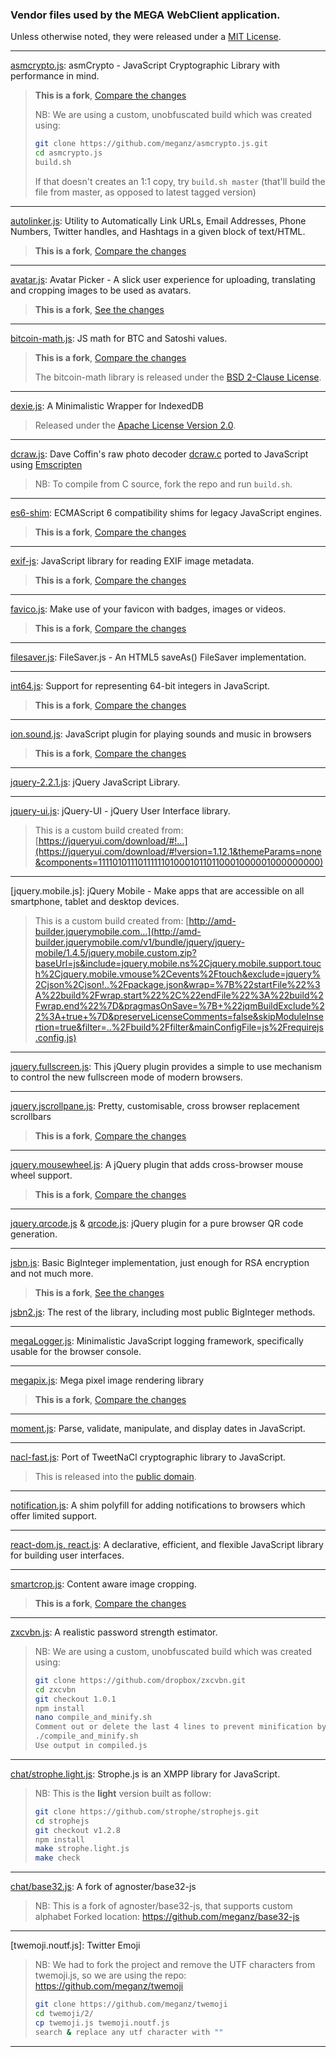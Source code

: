 
### Vendor files used by the MEGA WebClient application.

Unless otherwise noted, they were released under a [MIT License].

---
[asmcrypto.js]: asmCrypto - JavaScript Cryptographic Library with performance in mind.

> **This is a fork**, [Compare the changes](https://github.com/vibornoff/asmcrypto.js/compare/master...meganz:master)
>
> NB: We are using a custom, unobfuscated build which was created using:
> 
> ```bash
> git clone https://github.com/meganz/asmcrypto.js.git
> cd asmcrypto.js
> build.sh
> ```
>
> If that doesn't creates an 1:1 copy, try `build.sh master` (that'll build the file from master, as opposed to latest tagged version)

---
[autolinker.js]: Utility to Automatically Link URLs, Email Addresses, Phone Numbers, Twitter handles, and Hashtags in a given block of text/HTML.

> **This is a fork**, [Compare the changes](https://github.com/gregjacobs/Autolinker.js/compare/master...meganz:master)

---
[avatar.js]: Avatar Picker - A slick user experience for uploading, translating and cropping images to be used as avatars.

> **This is a fork**, [See the changes](https://github.com/meganz/avatar-picker/commits/master)

---
[bitcoin-math.js]: JS math for BTC and Satoshi values.

> **This is a fork**, [Compare the changes](https://github.com/dangersalad/bitcoin-math/compare/master...meganz:master)
>
> The bitcoin-math library is released under the [BSD 2-Clause License](https://opensource.org/licenses/BSD-2-Clause).

---
[dexie.js]: A Minimalistic Wrapper for IndexedDB

> Released under the [Apache License Version 2.0](http://www.apache.org/licenses/).

---
[dcraw.js]: Dave Coffin's raw photo decoder [dcraw.c](http://www.cybercom.net/~dcoffin/dcraw/) ported to JavaScript using [Emscripten]

> NB: To compile from C source, fork the repo and run `build.sh`.

---
[es6-shim]: ECMAScript 6 compatibility shims for legacy JavaScript engines.

> **This is a fork**, [Compare the changes](https://github.com/paulmillr/es6-shim/compare/master...meganz:master)

---
[exif-js]: JavaScript library for reading EXIF image metadata.

> **This is a fork**, [Compare the changes](https://github.com/exif-js/exif-js/compare/master...meganz:master)

---
[favico.js]: Make use of your favicon with badges, images or videos.

> **This is a fork**, [Compare the changes](https://github.com/ejci/favico.js/compare/master...meganz:master)

---
[filesaver.js]: FileSaver.js - An HTML5 saveAs() FileSaver implementation.

---
[int64.js]: Support for representing 64-bit integers in JavaScript.

> **This is a fork**, [Compare the changes](https://github.com/broofa/node-int64/compare/master...meganz:master)

---
[ion.sound.js]: JavaScript plugin for playing sounds and music in browsers

> **This is a fork**, [Compare the changes](https://github.com/IonDen/ion.sound/compare/master...meganz:master)

---
[jquery-2.2.1.js]: jQuery JavaScript Library.

---
[jquery-ui.js]: jQuery-UI - jQuery User Interface library.

> This is a custom build created from: [https://jqueryui.com/download/#!...](https://jqueryui.com/download/#!version=1.12.1&themeParams=none&components=111101011101111110100010110110001000001000000000)

---
[jquery.mobile.js]: jQuery Mobile - Make apps that are accessible on all smartphone, tablet and desktop devices.

> This is a custom build created from: [http://amd-builder.jquerymobile.com...](http://amd-builder.jquerymobile.com/v1/bundle/jquery/jquery-mobile/1.4.5/jquery.mobile.custom.zip?baseUrl=js&include=jquery.mobile.ns%2Cjquery.mobile.support.touch%2Cjquery.mobile.vmouse%2Cevents%2Ftouch&exclude=jquery%2Cjson%2Cjson!..%2Fpackage.json&wrap=%7B%22startFile%22%3A%22build%2Fwrap.start%22%2C%22endFile%22%3A%22build%2Fwrap.end%22%7D&pragmasOnSave=%7B+%22jqmBuildExclude%22%3A+true+%7D&preserveLicenseComments=false&skipModuleInsertion=true&filter=..%2Fbuild%2Ffilter&mainConfigFile=js%2Frequirejs.config.js)

---
[jquery.fullscreen.js]: This jQuery plugin provides a simple to use mechanism to control the new fullscreen mode of modern browsers.

---
[jquery.jscrollpane.js]: Pretty, customisable, cross browser replacement scrollbars

> **This is a fork**, [Compare the changes](https://github.com/vitch/jScrollPane/compare/master...meganz:master)

---
[jquery.mousewheel.js]: A jQuery plugin that adds cross-browser mouse wheel support.

> **This is a fork**, [Compare the changes](https://github.com/jquery/jquery-mousewheel/compare/master...meganz:master)

---
[jquery.qrcode.js] & [qrcode.js]: jQuery plugin for a pure browser QR code generation.

---
[jsbn.js]: Basic BigInteger implementation, just enough for RSA encryption and not much more.

> **This is a fork**, [See the changes](https://github.com/meganz/jsbn.js/commits/master/jsbn.js)
  
[jsbn2.js]: The rest of the library, including most public BigInteger methods.

---
[megaLogger.js]: Minimalistic JavaScript logging framework, specifically usable for the browser console.

---
[megapix.js]: Mega pixel image rendering library

> **This is a fork**, [Compare the changes](https://github.com/stomita/ios-imagefile-megapixel/compare/master...meganz:master)

---
[moment.js]: Parse, validate, manipulate, and display dates in JavaScript.

---
[nacl-fast.js]: Port of TweetNaCl cryptographic library to JavaScript.

> This is released into the [public domain](https://en.wikipedia.org/wiki/Public_domain_software).

---
[notification.js]: A shim polyfill for adding notifications to browsers which offer limited support.

---
[react-dom.js, react.js]: A declarative, efficient, and flexible JavaScript library for building user interfaces.

---
[smartcrop.js]: Content aware image cropping.

> **This is a fork**, [Compare the changes](https://github.com/jwagner/smartcrop.js/compare/master...meganz:master)

---
[zxcvbn.js]: A realistic password strength estimator.

> NB: We are using a custom, unobfuscated build which was created using:
> 
> ```bash
> git clone https://github.com/dropbox/zxcvbn.git
> cd zxcvbn
> git checkout 1.0.1
> npm install
> nano compile_and_minify.sh
> Comment out or delete the last 4 lines to prevent minification by the Closure compiler
> ./compile_and_minify.sh
> Use output in compiled.js
> ```

---
[chat/strophe.light.js]: Strophe.js is an XMPP library for JavaScript.

> NB: This is the **light** version built as follow:
> 
> ```bash
> git clone https://github.com/strophe/strophejs.git
> cd strophejs
> git checkout v1.2.8
> npm install
> make strophe.light.js
> make check
> ```


---
[chat/base32.js]: A fork of agnoster/base32-js

> NB: This is a fork of agnoster/base32-js, that supports custom alphabet
> Forked location: https://github.com/meganz/base32-js



---
[twemoji.noutf.js]: Twitter Emoji

> NB: We had to fork the project and remove the UTF characters from twemoji.js, so we are using the repo:
> https://github.com/meganz/twemoji
> 
> ```bash
> git clone https://github.com/meganz/twemoji
> cd twemoji/2/
> cp twemoji.js twemoji.noutf.js
> search & replace any utf character with ""
> ```
---

[MIT License]: <https://opensource.org/licenses/MIT>
[Emscripten]: <http://emscripten.org/>
[asmcrypto.js]: <https://github.com/meganz/asmcrypto.js>
[autolinker.js]: <https://github.com/meganz/Autolinker.js>
[avatar.js]: <https://github.com/meganz/avatar-picker>
[bitcoin-math.js]: <https://github.com/meganz/bitcoin-math>
[dexie.js]: <https://github.com/dfahlander/Dexie.js>
[dcraw.js]: <https://github.com/meganz/dcraw.js>
[es6-shim]: <https://github.com/meganz/es6-shim>
[exif-js]: <https://github.com/meganz/exif-js>
[favico.js]: <https://github.com/meganz/favico.js>
[filesaver.js]: <https://github.com/eligrey/FileSaver.js/tree/d8388a1a3c781821caae9110ee3d7c28aa7d6e0b>
[int64.js]: <https://github.com/meganz/node-int64>
[ion.sound.js]: <https://github.com/meganz/ion.sound>
[jquery-2.2.1.js]: <https://github.com/jquery/jquery/blob/2.2.1/dist/jquery.js>
[jquery-ui.js]: <https://code.jquery.com/ui/1.12.1/jquery-ui.js>
[jquery.fullscreen.js]: <https://github.com/kayahr/jquery-fullscreen-plugin/tree/5c95707f9ebf3d4962e9057b09cc43c10f11c3f4>
[jquery.jscrollpane.js]: <https://github.com/meganz/jScrollPane>
[jquery.mousewheel.js]: <https://github.com/meganz/jquery-mousewheel>
[jquery.qrcode.js]: <https://github.com/jeromeetienne/jquery-qrcode/blob/2bad93deab2f0ec66451b0cc962d56fad6fba403/src/jquery.qrcode.js>
[jsbn.js]: <https://github.com/meganz/jsbn.js>
[jsbn2.js]: <http://www-cs-students.stanford.edu/~tjw/jsbn/>
[megaLogger.js]: <https://github.com/meganz/megalogger>
[megapix.js]: <https://github.com/meganz/ios-imagefile-megapixel>
[moment.js]: <https://github.com/moment/moment/tree/2.10.6>
[nacl-fast.js]: <https://github.com/dchest/tweetnacl-js/tree/v0.13.1>
[notification.js]: <https://github.com/MrSwitch/notification.js/tree/v0.0.1>
[qrcode.js]: <https://github.com/jeromeetienne/jquery-qrcode/blob/2bad93deab2f0ec66451b0cc962d56fad6fba403/src/qrcode.js>
[react-dom.js, react.js]: https://github.com/facebook/react/tree/v0.14.8
[smartcrop.js]: <https://github.com/meganz/smartcrop.js>
[zxcvbn.js]: <https://github.com/dropbox/zxcvbn/tree/1.0.1>
[chat/strophe.light.js]: <https://github.com/strophe/strophejs>
[chat/base32.js]: <https://github.com/lpetrov/base32-js>
